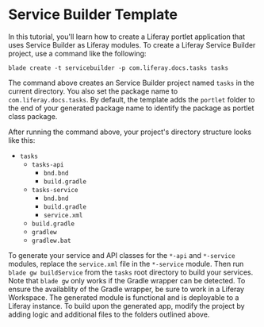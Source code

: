 # Service Builder Template [](id=using-the-service-builder-template)

In this tutorial, you'll learn how to create a Liferay portlet application that
uses Service Builder as Liferay modules. To create a Liferay Service Builder
project, use a command like the following:

    blade create -t servicebuilder -p com.liferay.docs.tasks tasks

The command above creates an Service Builder project named `tasks` in the
current directory. You also set the package name to `com.liferay.docs.tasks`. By
default, the template adds the `portlet` folder to the end of your generated
package name to identify the package as portlet class package.

After running the command above, your project's directory structure looks like
this:

- `tasks`
    - `tasks-api`
        - `bnd.bnd`
        - `build.gradle`
    - `tasks-service`
        - `bnd.bnd`
        - `build.gradle`
        - `service.xml`
    - `build.gradle`
    - `gradlew`
    - `gradlew.bat`

To generate your service and API classes for the `*-api` and `*-service`
modules, replace the `service.xml` file in the `*-service` module. Then run
`blade gw buildService` from the `tasks` root directory to build your services.
Note that `blade gw` only works if the Gradle wrapper can be detected. To ensure
the availablity of the Gradle wrapper, be sure to work in a Liferay Workspace.
The generated module is functional and is deployable to a Liferay instance. To
build upon the generated app, modify the project by adding logic and additional
files to the folders outlined above.
